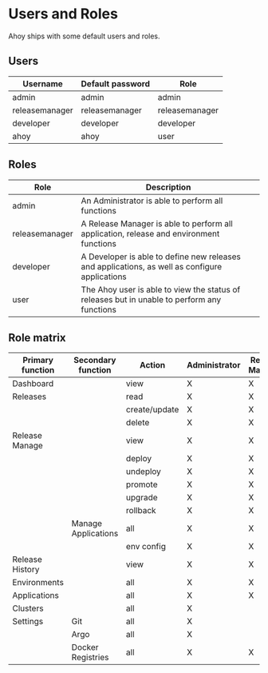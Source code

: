 # Users and Roles

Ahoy ships with some default users and roles.

## Users

| Username			| Default password 	| Role 				|
|-------------------|-------------------|-------------------|
| admin				| admin 			| admin				|
| releasemanager 	| releasemanager 	| releasemanager	|
| developer 		| developer 		| developer			|
| ahoy 				| ahoy 				| user				|

## Roles

| Role				| Description																						|
|-------------------|---------------------------------------------------------------------------------------------------|
| admin				| An Administrator is able to perform all functions 												|
| releasemanager 	| A Release Manager is able to perform all application, release and environment functions 			|
| developer 		| A Developer is able to define new releases and applications, as well as configure applications 	|
| user 				| The Ahoy user is able to view the status of releases but in unable to perform any functions		|

## Role matrix

| Primary function	| Secondary function	| Action 		| Administrator	| Release Manager	| Developer	| User	|
|-------------------|-----------------------|---------------|---------------|-------------------|-----------|-------|
| Dashboard			| 						| view			| X				| X					| X			| X		|
| Releases			|						| read			| X				| X					| X			| X		|
| 					|						| create/update	| X				| X					| X			| 		|
| 					|						| delete		| X				| X					| 			| 		|
| Release Manage	|						| view			| X 			| X					| X			| X		|
|					|						| deploy		| X 			| X					| 			| 		|
|					|						| undeploy		| X 			| X					| 			| 		|
|					|						| promote		| X 			| X					| 			| 		|
|					|						| upgrade		| X 			| X					| 			| 		|
|					|						| rollback		| X 			| X					| 			| 		|
|					| Manage Applications	| all			| X 			| X					| 			| 		|
|					| 						| env config	| X 			| X					| X			| 		|
| Release History	|						| view			| X 			| X					| X			| X		|
| Environments		|						| all			| X 			| X					| 			| 		|
| Applications		|						| all			| X 			| X					| X			| 		|
| Clusters			|						| all			| X 			| 					| 			| 		|
| Settings			| Git					| all			| X 			| 					| 			| 		|
| 					| Argo					| all			| X 			| 					| 			| 		|
| 					| Docker Registries		| all			| X 			| X					| X			| 		|
